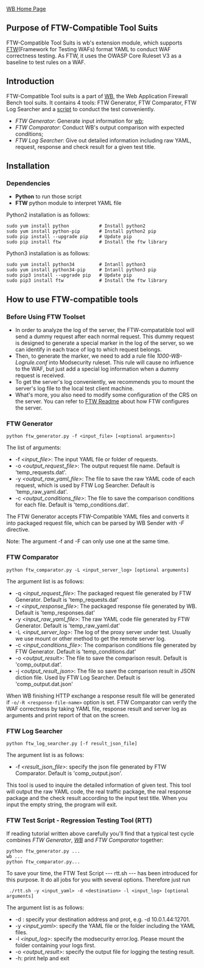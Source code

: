 [WB Home Page](../README.md)

## Purpose of FTW-Compatible Tool Suits

FTW-Compatible Tool Suits is wb's extension module, which supports [FTW](https://github.com/fastly/ftw)(Framework for Testing WAFs) format YAML to conduct WAF correctness testing. As FTW, it uses the OWASP Core Ruleset V3 as a baseline to test rules on a WAF.

## Introduction

FTW-Compatible Tool suits is a part of [WB](../README.md), the Web Application Firewall Bench tool suits. It contains 4 tools: FTW Generator, FTW Comparator, FTW Log Searcher and a [script](./rtt.sh) to conduct the test conveniently.

* *FTW Generator*: Generate input information for [wb](../wb/README.md);
* *FTW Comparator*: Conduct WB's output comparison with expected conditions;
* *FTW Log Searcher*: Give out detailed information including raw YAML, request, response and check result for a given test title.

## Installation

### Dependencies

* **Python** to run those script
* **FTW** python module to interpret YAML file

Python2 installation is as follows: 

```
sudo yum install python           # Install python2
sudo yum install python-pip       # Install python2 pip
sudo pip install --upgrade pip    # Update pip
sudo pip install ftw			  # Install the ftw library
```

Python3 installation is as follows: 

```
sudo yum install python34         # Intanll python3
sudo yum install python34-pip     # Intanll python3 pip
sudo pip3 install --upgrade pip   # Update pip
sudo pip3 install ftw			  # Install the ftw library
```

## How to use FTW-compatible tools 

### Before Using FTW Toolset

* In order to analyze the log of the server, the FTW-compatatible tool will send a dummy request after each normal request. This dummy request is designed to generate a special marker in the log of the server, so we can identify in each trace of log to which request belongs.
* Then, to generate the marker, we need to add a rule file *1000-WB-Logrule.conf* into Modsecurity ruleset. This rule will cause no influence to the WAF, but just add a special log information when a dummy request is received.
* To get the server's log conveniently, we recommends you to mount the server's log file to the local test client machine.
* What's more, you also need to modify some configuration of the CRS on the server. You can refer to [FTW Readme](https://github.com/fastly/ftw/blob/master/README.md) about how FTW configures the server.

### FTW Generator

```
python ftw_generator.py -f <input_file> [<optional arguments>]
```

The list of arguments:

* -f *<input_file>*: The input YAML file or folder of requests.
* -o *<output_request_file>*: The output request file name. Default is 'temp_requests.dat'.
* -y *<output_raw_yaml_file>*: The file to save the raw YAML code of each request, which is used by FTW Log Searcher. Default is 'temp_raw_yaml.dat'.
* -c *<output_conditions_file>*: The file to save the comparison conditions for each file. Default is 'temp_conditions.dat'.

The FTW Generator accepts FTW-Compatible YAML files and converts it into packaged request file, which can be parsed by WB Sender with *-F <packaged-request-file>* directive. 

Note: The argument -f and -F can only use one at the same time.

### FTW Comparator

```
python ftw_comparator.py -L <input_server_log> [optional arguments]
```

The argument list is as follows:

* -q *<input_request_file>*: The packaged request file generated by FTW Generator. Default is 'temp_requests.dat'
* -r *<input_response_file>*: The packaged response file generated by WB. Default is 'temp_responses.dat'
* -y *<input_raw_yaml_file>*: The raw YAML code file generated by FTW Generator. Default is 'temp_raw_yaml.dat'
* -L *<input_server_log>*: The log of the proxy server under test. Usually we use mount or other method to get the remote server log.
* -c *<input_conditions_file>*: The comparison conditions file generated by FTW Generator. Default is 'temp_conditions.dat'
* -o *<output_result>*: The file to save the comparison result. Default is 'comp_output.dat'.
* -j *<output_result_json>*: The file so save the comparison result in JSON diction file. Used by FTW Log Searcher. Default is 'comp_output.dat.json'

When WB finishing HTTP exchange a response result file will be generated if  `-o/-R <response-file-name>` option is set. FTW Comparator can verify the WAF correctness by taking YAML file, response result and server log as arguments and print report of that on the screen.

### FTW Log Searcher

```
python ftw_log_searcher.py [-f result_json_file]
```

The argument list is as follows:
* -f *<result_json_file>*: specify the json file generated by FTW Comparator. Default is 'comp_output.json'.

This tool is used to inquire the detailed information of given test. This tool will output the raw YAML code, the real traffic package, the real response package and the check result according to the input test title. When you input the empty string, the program will exit.

### FTW Test Script - Regression Testing Tool (RTT)

If reading tutorial written above carefully you'll find that a typical test cycle combines *FTW Generator*, [*WB*](../wb/README.md) and *FTW Comparator* together:

```
python ftw_generator.py ...
wb ...
python ftw_comparator.py...
```

To save your time, the FTW Test Script --- rtt.sh --- has been introduced for this purpose. It do all jobs for you with several options. Therefore just run
```
 ./rtt.sh -y <input_yaml> -d <destination> -l <input_log> [optional arguments]
```

The argument list is as follows:
* -d *<destination>*: specify your destination address and prot, e.g. -d 10.0.1.44:12701.
* -y *<input_yaml>*: specify the YAML file or the folder including the YAML files.
* -l *<input_log>*: specify the modsecurity error.log. Please mount the folder containing your logs first.
* -o *<output_result>*: specify the output file for logging the testing result.
* -h: print help and exit  


